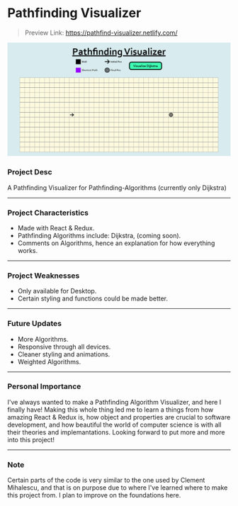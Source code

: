 # Pathfinding Visualizer
> Preview Link: https://pathfind-visualizer.netlify.com/

![Preview](https://github.com/DillanImans/Pathfinding-Visualizer/blob/master/src/previewPathfind.png)

### Project Desc
A Pathfinding Visualizer for Pathfinding-Algorithms (currently only Dijkstra)

----
### Project Characteristics
* Made with React & Redux.
* Pathfinding Algorithms include: Dijkstra, (coming soon).
* Comments on Algorithms, hence an explanation for how everything works.
----
### Project Weaknesses
* Only available for Desktop.
* Certain styling and functions could be made better.
----
### Future Updates
* More Algorithms.
* Responsive through all devices.
* Cleaner styling and animations.
* Weighted Algorithms.
----
### Personal Importance
I've always wanted to make a Pathfinding Algorithm Visualizer, and here I finally have!
Making this whole thing led me to learn a things from how amazing React & Redux is,
how object and properties are crucial to software development, and how beautiful
the world of computer science is with all their theories and implemantations.
Looking forward to put more and more into this project!

----
### Note
Certain parts of the code is very similar to the one used by Clement Mihalescu, and that is
on purpose due to where I've learned where to make this project from. I plan to improve
on the foundations here.
